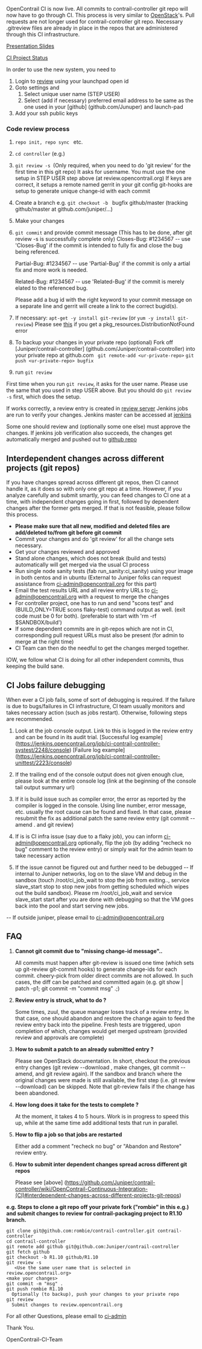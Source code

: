 OpenContrail CI is now live. All commits to contrail-controller git repo will now have to go through CI. This process is very similar to [OpenStack](https://wiki.openstack.org/wiki/Gerrit_Workflow)'s. Pull requests are not longer used for contrail-controller git repo. Necessary .gitreview files are already in place in the repos that are administered through this CI infrastructure.

[Presentation Slides](https://github.com/Juniper/contrail-infra-config/blob/master/setup/OpenContrailCI.pptx)

[CI Project Status](https://github.com/Juniper/contrail-infra-config/blob/master/contrail-ci-todo.txt)

In order to use the new system, you need to 

1. Login to [review](review.opencontrail.org) using your launchpad open id
2. Goto settings and 
    1. Select unique user name (STEP USER)
    2. Select (add if necessary) preferred email address to be same as the one used in your [github] (github.com/Junuper) and launch-pad
3. Add your ssh public keys

### Code review process
1. ```repo init, repo sync ``` etc.
2. ``` cd controller ``` (e.g.)
3. ```git review -s ```(Only required, when you need to do 'git review' for the first time in this git repo)
       It asks for username. You must use the one setup in STEP USER step above (at review.opencontrail.org)
       If keys are correct, it setups a remote named gerrit in your git config
       git-hooks are setup to generate unique change-id with each commit
4. Create a branch e.g. ```git checkout -b ``` bugfix github/master (tracking github/master at github.com/juniper/...)
5. Make your changes
6. ``` git commit ``` and provide commit message (This has to be done, after git review -s is successfully complete only)
    Closes-Bug: #1234567 -- use 'Closes-Bug' if the commit is intended to fully fix and close the bug being referenced.

    Partial-Bug: #1234567 -- use 'Partial-Bug' if the commit is only a artial fix and more work is needed.

    Related-Bug: #1234567 -- use 'Related-Bug' if the commit is merely elated to the referenced bug.

    Please add a bug id with the right keyword to your commit message on a separate line and gerrit will create a link to the correct bugid(s).

7. If necessary: ``` apt-get -y install git-review ``` (or ```yum -y install git-review```)
     Please see [this](https://bugs.launchpad.net/git-review/+bug/1337701) if you get a pkg_resources.DistributionNotFound error
8. To backup your changes in your private repo (optional)
     Fork off [Juniper/contrail-controller] (github.com/Juniper/contrail-controller) into your private repo at github.com
     ``` git remote-add <ur-private-repo>```
     ``` git push <ur-private-repo> bugfix ```
9. run ```git review```

First time when you run ```git review```, it asks for the user name. Please use the same that you used in step USER above. But you should do ```git review -s``` first, which does the setup.

If works correctly, a review entry is created in [review server](review.opencontrail.org) Jenkins jobs are run to verify your changes. Jenkins master can be accessed at [jenkins](jenkins.opencontrail.org)

Some one should review and (optionally some one else) must approve the changes. If jenkins job verification also succeeds, the changes get automatically merged and pushed out to [github repo](github.com/Juniper/contrail-controller)

## Interdependent changes across different projects (git repos)
If you have changes spread across different git repos, then CI cannot handle it, as it does so with only one git repo at a time. However, if you analyze carefully and submit smartly, you can feed changes to CI one at a time, with independent changes going in first, followed by dependent changes after the former gets merged. If that is not feasible, please follow this process.

* **Please make sure that all new, modified and deleted files are add/deleted to/from git before git commit**
* Commit your changes and do 'git review' for all the change sets necessary.
* Get your changes reviewed and approved
* Stand alone changes, which does not break (build and tests) automatically will get merged via the usual CI process
* Run single node sanity tests (fab run_sanity:ci_sanity) using your image in both centos and in ubuntu (External to Juniper folks can request assistance from ci-admin@opencontrail.org for this part)
* Email the test results URL and all review entry URLs to ci-admin@opencontrail.org with a request to merge the changes
* For controller project, one has to run and send "scons test" and (BUILD_ONLY=TRUE scons flaky-test) command output as well. (exit code must be 0 for both). (preferable to start with 'rm -rf $SANDBOX/build')
* If some dependent commits are in git-repos which are not in CI, corresponding pull request URLs must also be present (for admin to merge at the right time)
* CI Team can then do the needful to get the changes merged together.

IOW, we follow what CI is doing for all other independent commits, thus keeping the build sane.

## CI Jobs failure debugging

When ever a CI job fails, some of sort of debugging is required. If the failure is due to bugs/failures in CI infrastructure, CI team usually monitors and takes necessary action (such as jobs restart). Otherwise, following steps are recommended.

1. Look at the job console output. Link to this is logged in the review entry and can be found in its audit trial.
[Successful log example] (https://jenkins.opencontrail.org/job/ci-contrail-controller-systest/2248/console)
[Failure log example] (https://jenkins.opencontrail.org/job/ci-contrail-controller-unittest/2223/console)

2. If the trailing end of the console output does not given enough clue, please look at the entire console log (link at the beginning of the console tail output summary url)

3. If it is build issue such as compiler error, the error as reported by the compiler is logged in the console. Using line number, error message, etc. usually the root cause can be found and fixed. In that case, please resubmit the fix as additional patch the same review entry (git commit --amend . and git review)

4. If is is CI infra issue (say due to a flaky job), you can inform ci-admin@opencontrail.org optionally, flip the job (by adding "recheck no bug" comment to the review entry) or simply wait for the admin team to take necessary action

5. If the issue cannot be figured out and further need to be debugged
  -- If internal to Juniper networks, log on to the slave VM and debug in the sandbox (touch /root/ci_job_wait to stop the job from exiting.., service slave_start stop to stop new jobs from getting scheduled which wipes out the build sandbox). Please rm /root/ci_job_wait and service slave_start start after you are done with debugging so that the VM goes back into the pool and start serving new jobs.

  -- If outside juniper, please email to ci-admin@opencontrail.org

## FAQ

1. **Cannot git commit due to "missing change-id message"..**

    All commits must happen after git-review is issued one time (which sets up git-review git-commit hooks) to generate change-ids for each commit. cheery-pick from older direct commits are not allowed. In such cases, the diff can be patched and committed again (e.g. git show <commit-id> | patch -p1; git commit -m "commit msg" .;)

2. **Review entry is struck, what to do ?**

    Some times, zuul, the queue manager loses track of a review entry. In that case, one should abandon and restore the change again to feed the review entry back into the pipeline. Fresh tests are triggered, upon completion of which, changes would get merged upstream (provided review and approvals are complete)

3. **How to submit a patch to an already submitted entry ?**

    Please see OpenStack documentation. In short, checkout the previous entry changes (git review --download <review-entry-id>, make changes, git commit --amend, and git review again).  If the sandbox and branch where the original changes were made is still available, the first step (i.e. git review --download) can be skipped. Note that git-review fails if the change has been abandoned.

4. **How long does it take for the tests to complete ?**

    At the moment, it takes 4 to 5 hours. Work is in progress to speed this up, while at the same time add additional tests that run in parallel.

5. **How to flip a job so that jobs are restarted**

    Either add a comment "recheck no bug" or "Abandon and Restore" review entry. 

6. **How to submit inter dependent changes spread across different git repos**
  
    Please see [above] (https://github.com/Juniper/contrail-controller/wiki/OpenContrail-Continuous-Integration-(CI)#interdependent-changes-across-different-projects-git-repos)

**e.g. Steps to clone a git repo off your private fork ("rombie" in this e.g.) and submit changes to review for contrail-packaging project to R1.10 branch.**

```
git clone git@github.com:rombie/contrail-controller.git contrail-controller            
cd contrail-controller                                                                    
git remote add github git@github.com:Juniper/contrail-controller                         
git fetch github
git checkout -b R1.10 github/R1.10
git review -s
   <Use the same user name that is selected in review.opencontrail.org>
<make your changes>
git commit -m "msg" .
git push rombie R1.10
  Optionally (to backup), push your changes to your private repo
git review      
  Submit changes to review.opencontrail.org                           
```
For all other Questions, please email to [ci-admin](mailto:ci-admin@opencontrail.org)

Thank You.

OpenContrail-CI-Team